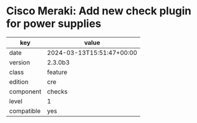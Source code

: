 [//]: # (werk v2)
# Cisco Meraki: Add new check plugin for power supplies

key        | value
---------- | ---
date       | 2024-03-13T15:51:47+00:00
version    | 2.3.0b3
class      | feature
edition    | cre
component  | checks
level      | 1
compatible | yes



